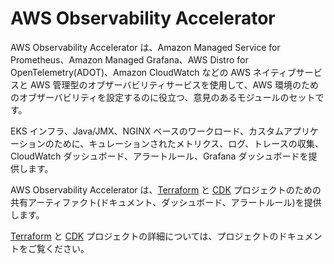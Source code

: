 # AWS Observability Accelerator

AWS Observability Accelerator は、Amazon Managed Service for Prometheus、Amazon Managed Grafana、AWS Distro for OpenTelemetry(ADOT)、Amazon CloudWatch などの AWS ネイティブサービスと AWS 管理型のオブザーバビリティサービスを使用して、AWS 環境のためのオブザーバビリティを設定するのに役立つ、意見のあるモジュールのセットです。

EKS インフラ、Java/JMX、NGINX ベースのワークロード、カスタムアプリケーションのために、キュレーションされたメトリクス、ログ、トレースの収集、CloudWatch ダッシュボード、アラートルール、Grafana ダッシュボードを提供します。

AWS Observability Accelerator は、[Terraform](https://github.com/aws-observability/terraform-aws-observability-accelerator) と [CDK](https://github.com/aws-observability/cdk-aws-observability-accelerator) プロジェクトのための共有アーティファクト(ドキュメント、ダッシュボード、アラートルール)を提供します。

[Terraform](https://aws-observability.github.io/terraform-aws-observability-accelerator/) と [CDK](https://aws-observability.github.io/cdk-aws-observability-accelerator/) プロジェクトの詳細については、プロジェクトのドキュメントをご覧ください。
